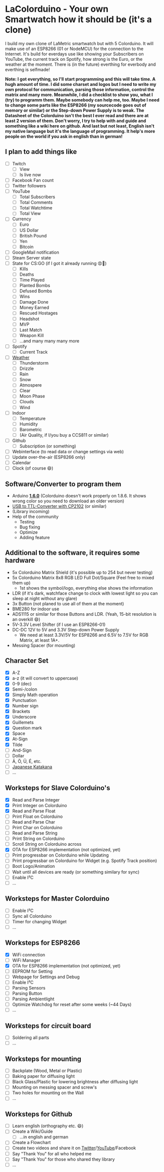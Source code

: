 # LaColorduino - Your own Smartwatch how it should be (it's a clone)
I build my own clone of LaMetric smartwatch but with 5 Colorduino. It will make use of an ESP8266 (01 or NodeMCU) for the connection to the Internet. It's build for everdays use like showing your Subscribers on YouTube, the current track on Spotify, how strong is the Euro, or the weather at the moment. There is (in the future) everthing for everbody and everthing is selfmade!


**Note: I got everything, so I'll start programming and this will take time. A hugh amount of time. I did some charset and logos but I need to write my own protocol for communication, parsing those information, control the matrix and many more. Meanwhile, I did a checklist to show you, what I (try) to programm them. Maybe somebody can help me, too. Maybe I need to change some parts like the ESP8266 (my sourcecode goes out of memory or similar) or the Step-down Power Supply is to weak. The Datasheet of the Colorduino isn't the best I ever read and there are at least 2 version of them. Don't worry, I try to help with and guide and something like a wiki here on github.  And last but not least, English isn't my native language but it's the language of programming. It help's more people on the world if you ask in english than in german!**
 
## I plan to add things like
* [ ] Twitch
  * [ ] View
  * [ ] Is live now
* [ ] Facebook Fan count
* [ ] Twitter followers
* [ ] YouTube
  * [ ] Total Subscribers
  * [ ] Total Comments
  * [ ] Total Watchtime
  * [ ] Total View
* [ ] Currency
  * [ ] Euro
  * [ ] US Dollar
  * [ ] British Pound
  * [ ] Yen
  * [ ] Bitcoin
* [ ] GoogleMail notification
* [ ] Steam Server state
* [ ] State for CS:GO (if I got it already running 😡😤)
  * [ ] Kills
  * [ ] Deaths
  * [ ] Time Played
  * [ ] Planted Bombs
  * [ ] Defused Bombs
  * [ ] Wins
  * [ ] Damage Done
  * [ ] Money Earned
  * [ ] Rescued Hostages
  * [ ] Headshot
  * [ ] MVP
  * [ ] Last Match
  * [ ] Weapon Kill
  * [ ] ...and many many many more
* [ ] Spotify
  * [ ] Current Track
* [ ] [Weather](https://openweathermap.org/weather-conditions)
  * [ ] Thunderstorm
  * [ ] Drizzle
  * [ ] Rain
  * [ ] Snow
  * [ ] Atmospere
  * [ ] Clear
  * [ ] Moon Phase
  * [ ] Clouds
  * [ ] Wind
* [ ] Indoor
  * [ ] Temperature
  * [ ] Humidity
  * [ ] Barometric
  * [ ] (Air Quality, if I/you buy a CCS811 or similar)
* [ ] Github
  * [ ] Subscription (or something)
* [ ] Webinterface (to read data or change settings via web)
* [ ] Update over-the-air (ESP8266 only)
* [ ] Calendar
* [ ] Clock (of course 😄)
## Software/Converter to program them
* Arduino [**1.6.0**](https://www.arduino.cc/en/Main/OldSoftwareReleases#previous) (Colorduino doesn't work properly on 1.8.6. It shows wrong color so you need to download an older version)
* [USB to TTL-Converter with CP2102](https://www.amazon.de/SODIAL-USB-TTL-Konverter-Modul-eingebautem-CP2102/dp/B008RF73CS/ref=sr_1_fkmr0_2?ie=UTF8&qid=1534713779&sr=8-2-fkmr0&keywords=cp2102+breakout) (or similar)
* (Library incoming)
* Help of the community
  * Testing
  * Bug fixing
  * Optimize
  * Adding feature

## Additional to the software, it requires some hardware
* 5x Colorduino Matrix Shield (it's possible up to 254 but never testing)
* 5x Colorduino Matrix 8x8 RGB LED Full Dot/Square (Feel free to mixed them up)
  * 1st shows the symbol/logo, everything else shows the information
* LDR (if it's dark, watchface change to clock with lowest light so you can sleep at night without any glare)
* 3x Button (not planed to use all of them at the moment)
* BME280 for indoor use
* ADS1115 or similar for those Buttons and LDR. (Yeah, 15-bit resolution is an overkill 😄)
* 5V-3.3V Level Shifter (if I use an ESP8266-01)
* DC-DC 12V to 5V and 3.3V Step-down Power Supply
  * We need at least 3.3V/5V for ESP8266 and 6.5V to 7.5V for RGB Matrix, at least 1A+.
* Messing Spacer (for mounting)

## Character Set
* [X] A-Z
* [x] a-z (it will convert to uppercase)
* [X] 0-9 (dec)
* [X] Semi-/colon
* [X] Simply Math operation
* [X] Punctuation
* [X] Number sign
* [X] Brackets
* [X] Underscore
* [X] Guillemets
* [X] Question mark
* [X] Space
* [X] At-Sign
* [X] Tilde
* [ ] And-Sign
* [ ] Dollar
* [ ] Ä, Ö, Ü, É, etc.
* [ ] [Japanese Katakana](http://www.electronic-engineering.ch/microchip/datasheets/lcd/charset.gif)
* [ ] ...

## Worksteps for Slave Colorduino's
* [X] Read and Parse Integer
* [X] Print Integer on Colorduino
* [X] Read and Parse Float
* [ ] Print Float on Colorduino
* [ ] Read and Parse Char
* [ ] Print Char on Colorduino
* [ ] Read and Parse String
* [ ] Print String on Colorduino
* [ ] Scroll String on Colorduino across
* [X] OTA for ESP8266 implementation (not optimized, yet)
* [ ] Print progressbar on Colorduino while Updating
* [ ] Print progressbar on Colorduino for Widget (e.g. Spotify Track position)
* [ ] Boot Logo/Animation
* [ ] Wait until all devices are ready (or something similary for sync)
* [ ] Enable I²C
* [ ] ...

## Worksteps for Master Colorduino
* [ ] Enable I²C
* [ ] Sync all Colorduino
* [ ] Timer for changing Widget
* [ ] ...

## Worksteps for ESP8266
* [X] WiFi connection
* [ ] WiFi Manager
* [X] OTA for ESP8266 implementation (not optimized, yet)
* [ ] EEPROM for Setting
* [ ] Webpage for Settings and Debug
* [ ] Enable I²C
* [ ] Parsing Sensors
* [ ] Parsing Button
* [ ] Parsing Ambientlight
* [ ] Optimize Watchdog for reset after some weeks (~44 Days)
* [ ] ...

## Worksteps for circuit board
* [ ] Soldering all parts
* [ ] ...

## Worksteps for mounting
* [ ] Backplate (Wood, Metal or Plastic)
* [ ] Baking paper for diffusing light
* [ ] Black Glass/Plastic for lowering brightness after diffusing light
* [ ] Mounting on messing spacer and screw's
* [ ] Two holes for mounting on the Wall
* [ ] ...

## Worksteps for Github
* [ ] Learn english (orthography etc. 😄)
* [ ] Create a Wiki/Guide
  * [ ] ...in english and german
* [ ] Create a Flowchart
* [ ] Create two videos and share it on [Twitter](https://twitter.com/TheAmadeus25)/[YouTube](https://www.youtube.com/channel/UCwWUDIxHP5eyUSW02_msNTw)/Facebook
* [ ] Say "Thank You" for all who helped me
* [ ] Say "Thank You" for those who shared they library
* [ ] ...
